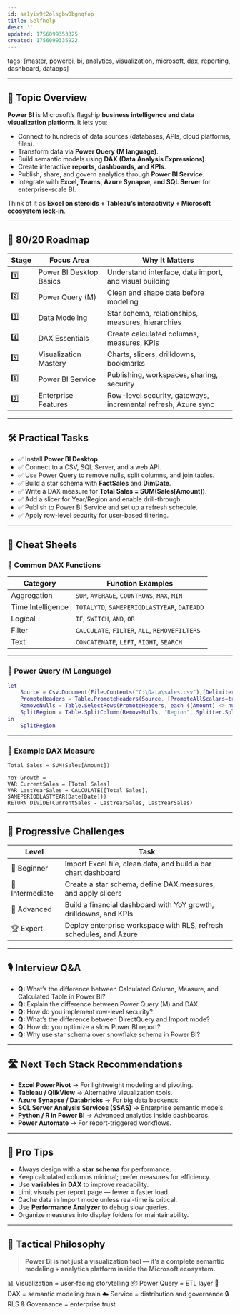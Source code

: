 ```yaml
---
id: aa1yix9t2olsgbw0bgnqfop
title: Selfhelp
desc: ''
updated: 1756099353325
created: 1756099335922
---
```


tags: \[master, powerbi, bi, analytics, visualization, microsoft, dax, reporting, dashboard, dataops]

---

## 📌 Topic Overview

**Power BI** is Microsoft’s flagship **business intelligence and data visualization platform**. It lets you:

* Connect to hundreds of data sources (databases, APIs, cloud platforms, files).
* Transform data via **Power Query (M language)**.
* Build semantic models using **DAX (Data Analysis Expressions)**.
* Create interactive **reports, dashboards, and KPIs**.
* Publish, share, and govern analytics through **Power BI Service**.
* Integrate with **Excel, Teams, Azure Synapse, and SQL Server** for enterprise-scale BI.

Think of it as **Excel on steroids + Tableau’s interactivity + Microsoft ecosystem lock-in**.

---

## 🚀 80/20 Roadmap

| Stage | Focus Area              | Why It Matters                                                |
| ----- | ----------------------- | ------------------------------------------------------------- |
| 1️⃣   | Power BI Desktop Basics | Understand interface, data import, and visual building        |
| 2️⃣   | Power Query (M)         | Clean and shape data before modeling                          |
| 3️⃣   | Data Modeling           | Star schema, relationships, measures, hierarchies             |
| 4️⃣   | DAX Essentials          | Create calculated columns, measures, KPIs                     |
| 5️⃣   | Visualization Mastery   | Charts, slicers, drilldowns, bookmarks                        |
| 6️⃣   | Power BI Service        | Publishing, workspaces, sharing, security                     |
| 7️⃣   | Enterprise Features     | Row-level security, gateways, incremental refresh, Azure sync |

---

## 🛠️ Practical Tasks

* ✅ Install **Power BI Desktop**.
* ✅ Connect to a CSV, SQL Server, and a web API.
* ✅ Use Power Query to remove nulls, split columns, and join tables.
* ✅ Build a star schema with **FactSales** and **DimDate**.
* ✅ Write a DAX measure for **Total Sales = SUM(Sales\[Amount])**.
* ✅ Add a slicer for Year/Region and enable drill-through.
* ✅ Publish to Power BI Service and set up a refresh schedule.
* ✅ Apply row-level security for user-based filtering.

---

## 🧾 Cheat Sheets

### 🔹 Common DAX Functions

| Category          | Function Examples                             |
| ----------------- | --------------------------------------------- |
| Aggregation       | `SUM`, `AVERAGE`, `COUNTROWS`, `MAX`, `MIN`   |
| Time Intelligence | `TOTALYTD`, `SAMEPERIODLASTYEAR`, `DATEADD`   |
| Logical           | `IF`, `SWITCH`, `AND`, `OR`                   |
| Filter            | `CALCULATE`, `FILTER`, `ALL`, `REMOVEFILTERS` |
| Text              | `CONCATENATE`, `LEFT`, `RIGHT`, `SEARCH`      |

---

### 🔹 Power Query (M Language)

```m
let
    Source = Csv.Document(File.Contents("C:\Data\sales.csv"),[Delimiter=",", Encoding=65001]),
    PromoteHeaders = Table.PromoteHeaders(Source, [PromoteAllScalars=true]),
    RemoveNulls = Table.SelectRows(PromoteHeaders, each ([Amount] <> null)),
    SplitRegion = Table.SplitColumn(RemoveNulls, "Region", Splitter.SplitTextByDelimiter("-"))
in
    SplitRegion
```

---

### 🔹 Example DAX Measure

```DAX
Total Sales = SUM(Sales[Amount])

YoY Growth = 
VAR CurrentSales = [Total Sales]
VAR LastYearSales = CALCULATE([Total Sales], SAMEPERIODLASTYEAR(Date[Date]))
RETURN DIVIDE(CurrentSales - LastYearSales, LastYearSales)
```

---

## 🎯 Progressive Challenges

| Level           | Task                                                               |
| --------------- | ------------------------------------------------------------------ |
| 🥉 Beginner     | Import Excel file, clean data, and build a bar chart dashboard     |
| 🥈 Intermediate | Create a star schema, define DAX measures, and apply slicers       |
| 🥇 Advanced     | Build a financial dashboard with YoY growth, drilldowns, and KPIs  |
| 🏆 Expert       | Deploy enterprise workspace with RLS, refresh schedules, and Azure |

---

## 🎙️ Interview Q\&A

* **Q:** What’s the difference between Calculated Column, Measure, and Calculated Table in Power BI?
* **Q:** Explain the difference between Power Query (M) and DAX.
* **Q:** How do you implement row-level security?
* **Q:** What’s the difference between DirectQuery and Import mode?
* **Q:** How do you optimize a slow Power BI report?
* **Q:** Why use star schema over snowflake schema in Power BI?

---

## 🛣️ Next Tech Stack Recommendations

* **Excel PowerPivot** → For lightweight modeling and pivoting.
* **Tableau / QlikView** → Alternative visualization tools.
* **Azure Synapse / Databricks** → For big data backends.
* **SQL Server Analysis Services (SSAS)** → Enterprise semantic models.
* **Python / R in Power BI** → Advanced analytics inside dashboards.
* **Power Automate** → For report-triggered workflows.

---

## 🧠 Pro Tips

* Always design with a **star schema** for performance.
* Keep calculated columns minimal; prefer measures for efficiency.
* Use **variables in DAX** to improve readability.
* Limit visuals per report page — fewer = faster load.
* Cache data in Import mode unless real-time is critical.
* Use **Performance Analyzer** to debug slow queries.
* Organize measures into display folders for maintainability.

---

## 🧬 Tactical Philosophy

> **Power BI is not just a visualization tool — it’s a complete semantic modeling + analytics platform inside the Microsoft ecosystem.**

📊 Visualization = user-facing storytelling
📦 Power Query = ETL layer
📐 DAX = semantic modeling brain
☁️ Service = distribution and governance
🔒 RLS & Governance = enterprise trust

